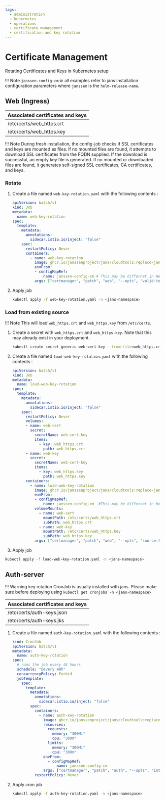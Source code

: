 ```yaml
---
tags:
  - administration
  - kubernetes
  - operations
  - certificate management
  - certification and key rotation
---
```

# Certificate Management


Rotating Certificates and Keys in Kubernetes setup

!!! Note
    `janssen-config-cm` in all examples refer to jans installation configuration parameters where `janssen` is the `helm-release-name`.
       
    
## Web (Ingress)
        
| Associated certificates and keys |
| -------------------------------- |
| /etc/certs/web_https.crt         |
| /etc/certs/web_https.key         |

!!! Note
    During fresh installation, the config-job checks if SSL certificates and keys are mounted as files. 
    If no mounted files are found, it attempts to download SSL certificates from the FQDN supplied. If the download is successful, an empty key file is generated.
    If no mounted or downloaded files are found, it generates self-signed SSL certificates, CA certificates, and keys.

### Rotate
        
1.  Create a file named `web-key-rotation.yaml` with the following contents :
        
    ```yaml
    apiVersion: batch/v1
    kind: Job
    metadata:
      name: web-key-rotation
    spec:
      template:
        metadata:
          annotations:
            sidecar.istio.io/inject: "false"                  
        spec:
          restartPolicy: Never
          containers:
            - name: web-key-rotation
              image: ghcr.io/janssenproject/jans/cloudtools:replace-janssen-version-1
              envFrom:
              - configMapRef:
                  name: janssen-config-cm # This may be differnet in Helm
              args: ["certmanager", "patch", "web", "--opts", "valid-to:365"]
    ```
            
2.  Apply job        
    ```bash
    kubectl apply -f web-key-rotation.yaml -n <jans-namespace>
    ```            
        
### Load from existing source
        
!!! Note
    This will load `web_https.crt` and `web_https.key` from `/etc/certs`.
                
1. Create a secret with `web_https.crt` and `web_https.key`. Note that this may already exist in your deployment.
            
    ```bash
    kubectl create secret generic web-cert-key --from-file=web_https.crt --from-file=web_https.key -n <jans-namespace>` 
    ```
                
2.  Create a file named `load-web-key-rotation.yaml` with the following contents :
                               
    ```yaml
    apiVersion: batch/v1
    kind: Job
    metadata:
      name: load-web-key-rotation
    spec:
      template:
        metadata:
          annotations:
            sidecar.istio.io/inject: "false"                  
        spec:
          restartPolicy: Never
          volumes:
          - name: web-cert
            secret:
              secretName: web-cert-key
              items:
                - key: web_https.crt
                  path: web_https.crt
          - name: web-key
            secret:
              secretName: web-cert-key
              items:
                - key: web_https.key
                  path: web_https.key                              
          containers:
            - name: load-web-key-rotation
              image: ghcr.io/janssenproject/jans/cloudtools:replace-janssen-version-1
              envFrom:
              - configMapRef:
                  name: janssen-config-cm  #This may be differnet in Helm
              volumeMounts:
                - name: web-cert
                  mountPath: /etc/certs/web_https.crt
                  subPath: web_https.crt
                - name: web-key
                  mountPath: /etc/certs/web_https.key
                  subPath: web_https.key
              args: ["certmanager", "patch", "web", "--opts", "source:from-files"]
    ```
            
3.  Apply job

```bash
kubectl apply -f load-web-key-rotation.yaml -n <jans-namespace>
```            

## Auth-server
    
!!! Warning
    key rotation CronJob is usually installed with jans. Please make sure before deploying using `kubectl get cronjobs -n <jans-namespace>`

| Associated certificates and keys |
| -------------------------------- |
| /etc/certs/auth-keys.json      |
| /etc/certs/auth-keys.jks       |

1.  Create a file named `auth-key-rotation.yaml` with the following contents :

    ```yaml
    kind: CronJob
    apiVersion: batch/v1
    metadata:
      name: auth-key-rotation
    spec:
      # runs the job every 48 hours
      schedule: "@every 48h"
      concurrencyPolicy: Forbid
      jobTemplate:
        spec:
          template:
            metadata:
              annotations:
                sidecar.istio.io/inject: "false"
            spec:
              containers:
                - name: auth-key-rotation
                  image: ghcr.io/janssenproject/jans/cloudtools:replace-janssen-version-1
                  resources:
                    requests:
                      memory: "300Mi"
                      cpu: "300m"
                    limits:
                      memory: "300Mi"
                      cpu: "300m"
                  envFrom:
                    - configMapRef:
                        name: janssen-config-cm
                  args: ["certmanager", "patch", "auth", "--opts", "interval:48", "--opts", "key-strategy:OLDER", "--opts", "privkey-push-delay:300", "--opts", "privkey-push-strategy:NEWER"]
              restartPolicy: Never
    ```

          
2.  Apply cron job

    ```bash
    kubectl apply -f auth-key-rotation.yaml -n <jans-namespace>
    ```

